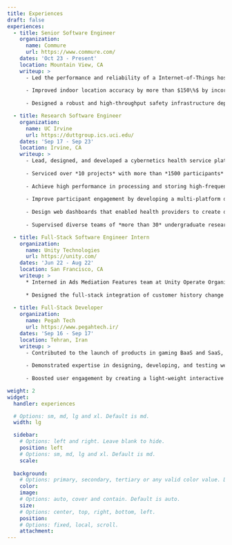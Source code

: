 ```yaml
---
title: Experiences
draft: false
experiences:
  - title: Senior Software Engineer
    organization:
      name: Commure
      url: https://www.commure.com/
    dates: 'Oct 23 - Present'
    location: Mountain View, CA
    writeup: >
      - Led the performance and reliability of a Internet-of-Things hospital system for real-time asset tracking and nurse duress safety
      
      - Improved indoor location accuracy by more than $150\%$ by incorporating Machine-learning, signal processing, and Kalman-Filter
      
      - Designed a robust and high-throughput safety infrastructure deployed in the largest hospital networks across the United States

  - title: Research Software Engineer
    organization:
      name: UC Irvine
      url: https://duttgroup.ics.uci.edu/
    dates: 'Sep 17 - Sep 23'
    location: Irvine, CA
    writeup: >
      - Lead, designed, and developed a cybernetics health service platform for remote healthcare monitoring and intervention
      
      - Serviced over *10 projects* with more than *1500 participants* in different fields: mental health, maternal well-being, elderly care, etc.
      
      - Achieve high performance in processing and storing high-frequent longitudinal healthcare data in micro-service server design
      
      - Improve participant engagement by developing a multi-platform dynamic mobile app for labeling and intervention
      
      - Design web dashboards that enabled health providers to create data pipelines and machine learning engines without programming
      
      - Supervised diverse teams of *more than 30* undergraduate researchers, exchange students, and visitor scholars

  - title: Full-Stack Software Engineer Intern
    organization:
      name: Unity Technologies
      url: https://unity.com/
    dates: 'Jun 22 - Aug 22'
    location: San Francisco, CA
    writeup: >
      * Interned in Ads Mediation Features team at Unity Operate Organization
      
      * Designed the full-stack integration of customer history change log feature for Unity Mediation
 
  - title: Full-Stack Developer
    organization:
      name: Pegah Tech
      url: https://www.pegahtech.ir/
    dates: 'Sep 16 - Sep 17'
    location: Tehran, Iran
    writeup: >
      - Contributed to the launch of products in gaming BaaS and SaaS, mobile advertisements, Real-estate solutions, and online chat support
      
      - Demonstrated expertise in designing, developing, and testing web-application dashboards for a diverse range of internet services
      
      - Boosted user engagement by creating a light-weight interactive mobile ads SDK

weight: 2
widget:
  handler: experiences

  # Options: sm, md, lg and xl. Default is md.
  width: lg

  sidebar:
    # Options: left and right. Leave blank to hide.
    position: left
    # Options: sm, md, lg and xl. Default is md.
    scale:
  
  background:
    # Options: primary, secondary, tertiary or any valid color value. Default is primary.
    color:
    image:
    # Options: auto, cover and contain. Default is auto.
    size:
    # Options: center, top, right, bottom, left.
    position:
    # Options: fixed, local, scroll.
    attachment: 
---
```

